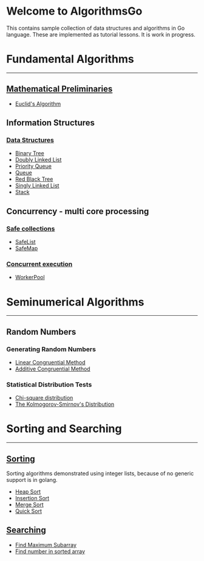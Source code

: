 # Welcome to AlgorithmsGo
This contains sample collection of data structures and algorithms in Go language. These are implemented as tutorial lessons.
It is work in progress. 

# Fundamental Algorithms
---
## [Mathematical Preliminaries](/mathematics)
  - [Euclid's Algorithm](/mathematics/euclidean.go)
## Information Structures
### [Data Structures](/datastructures)
  - [Binary Tree](/datastructures/binaryTree/binaryTree.go)
  - [Doubly Linked List](/datastructures/linkedList/doubleLinkedList.go)
  - [Priority Queue](/datastructures/priorityQueue.go)
  - [Queue](/datastructures/queue.go)
  - [Red Black Tree](/datastructures/redBlackTree/redBlackTree.go)
  - [Singly Linked List](/datastructures/linkedList/linkedList.go)
  - [Stack](/datastructures/stack.go)
## Concurrency - multi core processing
### [Safe collections](/safecollections)
  - [SafeList](/safecollections/safeList.go)
  - [SafeMap](/safecollections/safeMap.go)
### [Concurrent execution](/concurrency)
  - [WorkerPool](/concurrency/workerPool.go)
# Seminumerical Algorithms
---
## Random Numbers
### Generating Random Numbers
- [Linear Congruential Method](/random/randomgenerator.go)
- [Additive Congruential Method](/random/randomgenerator.go)
### Statistical Distribution Tests
- [Chi-square distribution](/statistics/discreteSampleSpace.go)
- [The Kolmogorov-Smirnov's Distribution](/statistics/continuousSampleSpace.go)

# Sorting and Searching
---
## [Sorting](/sorting)
Sorting algorithms demonstrated using integer lists, because of no generic support is in golang.
- [Heap Sort](/sorting/heapSort.go)
- [Insertion Sort](/sorting/insertionSort.go)
- [Merge Sort](/sorting/mergeSort.go)
- [Quick Sort](/sorting/quickSort.go)

## [Searching](/searching)
- [Find Maximum Subarray](/searching/findMaxSubarray.go)
- [Find number in sorted array](/searching/sortedArraySearch.go)

